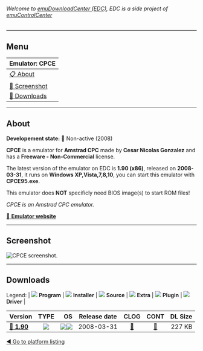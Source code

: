 ###### Welcome to [emuDownloadCenter (EDC)](https://github.com/PhoenixInteractiveNL/emuDownloadCenter/wiki/), EDC is a side project of [emuControlCenter](https://github.com/PhoenixInteractiveNL/emuControlCenter/wiki/)
***
## Menu
| **Emulator: CPCE** |
|:---------|
| [:clipboard: About](#about) |
| [:sunrise: Screenshot](#screenshot) |
| [:floppy_disk: Downloads](#downloads) |
***
## About
**Developement state:** :red_circle: Non-active (2008)

**CPCE** is a emulator for **Amstrad CPC** made by **Cesar Nicolas Gonzalez** and has a **Freeware - Non-Commercial** license.

The latest version of the emulator on EDC is **1.90 (x86)**, released on **2008-03-31**, it runs on **Windows XP,Vista,7,8,10**, you can start this emulator with **CPCE95.exe**.

This emulator does **NOT** specificly need BIOS image(s) to start ROM files!

_CPCE is an Amstrad CPC emulator._

[:link: **Emulator website**](http://cpce.emuunlim.com/)
***
## Screenshot
![](https://raw.githubusercontent.com/PhoenixInteractiveNL/emuDownloadCenter/master/hooks/cpce/emulator_screen_01.jpg "CPCE screenshot.")
***
## Downloads
Legend:
| ![](https://raw.githubusercontent.com/wiki/PhoenixInteractiveNL/emuDownloadCenter/images_misc/icon_program_24.png) **Program** | 
![](https://raw.githubusercontent.com/wiki/PhoenixInteractiveNL/emuDownloadCenter/images_misc/icon_installer_24.png) **Installer** | 
![](https://raw.githubusercontent.com/wiki/PhoenixInteractiveNL/emuDownloadCenter/images_misc/icon_source_code_24.png) **Source** | 
![](https://raw.githubusercontent.com/wiki/PhoenixInteractiveNL/emuDownloadCenter/images_misc/icon_extra_24.png) **Extra** | 
![](https://raw.githubusercontent.com/wiki/PhoenixInteractiveNL/emuDownloadCenter/images_misc/icon_plugin_24.png) **Plugin** | 
![](https://raw.githubusercontent.com/wiki/PhoenixInteractiveNL/emuDownloadCenter/images_misc/icon_driver_24.png) **Driver** | 
 
| Version | TYPE | OS | Release date | CLOG | CONT | DL Size |
|:--------|:----:|---:|:------------:|:----:|:----:|--------:|
| [:floppy_disk: **1.90**](https://github.com/PhoenixInteractiveNL/edc-repo0002/raw/master/cpce/1.90.7z) | ![](https://raw.githubusercontent.com/wiki/PhoenixInteractiveNL/emuDownloadCenter/images_misc/icon_program_24.png) | ![](https://raw.githubusercontent.com/wiki/PhoenixInteractiveNL/emuDownloadCenter/images_misc/logo_windows_24.png)![](https://raw.githubusercontent.com/wiki/PhoenixInteractiveNL/emuDownloadCenter/images_misc/icon_32-bit_24.png) | 2008-03-31 | [:page_facing_up:](https://github.com/PhoenixInteractiveNL/edc-repo0002/blob/master/cpce/1.90_changelog.txt) | [:mag_right:](https://github.com/PhoenixInteractiveNL/edc-repo0002/blob/master/cpce/1.90_contents.txt) | 227 KB |

[:arrow_backward: Go to platform listing](https://github.com/PhoenixInteractiveNL/emuDownloadCenter/wiki/EDC-Platform-List)
